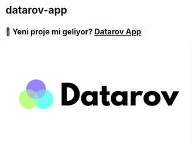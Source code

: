# datarov-app
## 🦊 Yeni proje mi geliyor? [Datarov App](https://datarov.herokuapp.com/)

![datarov](app/static/assets/datarov.png)


